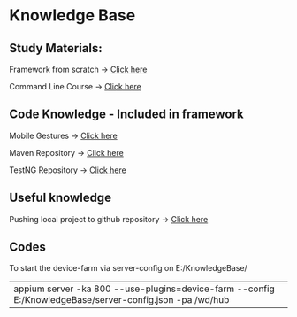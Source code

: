 # **Knowledge Base**

## **Study Materials:**

Framework from
scratch -> [Click here](https://www.udemy.com/course/mobile-automation-using-appiumselenium-3/learn/lecture/33021478?start=510#questions)

Command Line Course -> [Click here](https://learnpythonthehardway.org/book/appendixa.html)

## **Code Knowledge** - Included in framework

Mobile
Gestures -> [Click here](https://github.com/appium/appium-uiautomator2-driver/blob/master/docs/android-mobile-gestures.md)

Maven Repository -> [Click here](https://mvnrepository.com/artifact/io.appium/java-client)

TestNG Repository -> [Click here](https://mvnrepository.com/artifact/org.testng/testng)

## **Useful knowledge**

Pushing local project to github
repository -> [Click here](https://gist.github.com/mindplace/b4b094157d7a3be6afd2c96370d39fad)

## **Codes**

To start the device-farm via server-config on E:/KnowledgeBase/

<table><tr><td>appium server -ka 800 --use-plugins=device-farm --config E:/KnowledgeBase/server-config.json -pa /wd/hub</td></tr></table>


